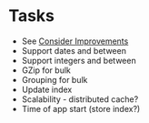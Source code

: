 # Tasks
* See [Consider Improvements](documentation.md)
* Support dates and between
* Support integers and between
* GZip for bulk
* Grouping for bulk
* Update index
* Scalability - distributed cache?
* Time of app start (store index?)

